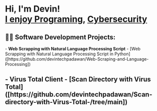<h1>Hi, I'm Devin! <br/><a href="https://github.com/devintechpadawan"> I enjoy Programing</a>, <a href="www.linkedin.com/in/devin-taylor-004ab75b">Cybersecurity</a>

<h2>👨‍💻 Software Development Projects:</h2>
- <b>Web Scrapping with Natural Language Processing Script</b>
  - [Web Scrapping with Natural Language Processing Script in Python]([https://github.com/devintechpadawan/Web-Scraping-and-Language-Processing])
<h2>
- <b>Virus Total Client</b>
  - [Scan Directory with Virus Total]([https://github.com/devintechpadawan/Scan-directory-with-Virus-Total-/tree/main])
<h4>



[linkedin]: www.linkedin.com/in/devin-taylor-004ab75b
<!--

Here are some ideas to get you started:

- 🔭 I’m currently working on ...
- 🌱 I’m currently learning ...
- 👯 I’m looking to collaborate on ...
- 🤔 I’m looking for help with ...
- 💬 Ask me about ...
- 📫 How to reach me: ...
- 😄 Pronouns: ...
- ⚡ Fun fact: ...
-->
